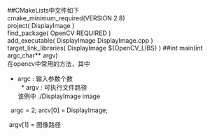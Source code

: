 
##CMakeLists中文件如下  
cmake_minimum_required(VERSION 2.8)  
project( DisplayImage )  
find_package( OpenCV REQUIRED )  
add_executable( DisplayImage DisplayImage.cpp )  
target_link_libraries( DisplayImage ${OpenCV_LIBS} )
##int main(int argc,char** argv)  
  在opencv中常用的方法，其中    
   * argc : 输入参数个数   
   * argv : 可执行文件路径  
 该例中 ./DisplayImage image  
  
   argc = 2;
   arcv[0] = DisplayImage;   
   
  argv[1] = 图像路径
